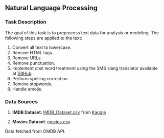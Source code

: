 ## Natural Language Processing

### Task Description

The goal of this task is to preprocess text data for analysis or modeling. The following steps are applied to the text:

1. Convert all text to lowercase.
2. Remove HTML tags.  
3. Remove URLs.
4. Remove punctuation.
5. Implement chat word treatment using the SMS slang translator available at [GitHub](https://github.com/rishabhverma17/sms_slang_translator).
6. Perform spelling correction.
7. Remove stopwords.
8. Handle emojis.

### Data Sources

1. **IMDB Dataset**: [IMDB_Dataset.csv](https://github.com/magaramol/NLP/blob/main/OMDB_data/IMDB_%20Dataset.csv) from [Kaggle](https://www.kaggle.com/datasets/lakshmi25npathi/imdb-dataset-of-50k-movie-reviews)

2. **Movies Dataset**: [movies.csv](https://github.com/magaramol/NLP/blob/main/OMDB_data/movies.csv)

Data fetched from OMDB API.
